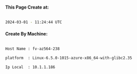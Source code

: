 
   
#### This Page Create at:

```bash

2024-03-01 - 11:24:44 UTC

```

#### Create By Machine:

```bash

Host Name : fv-az564-238

platform  : Linux-6.5.0-1015-azure-x86_64-with-glibc2.35

Ip Local  : 10.1.1.186

```

